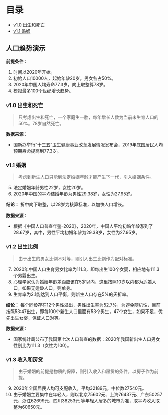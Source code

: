 # 目录
- [v1.0 出生和死亡](#v10-出生和死亡)
- [v1.1 婚姻](#v11-婚姻)

## 人口趋势演示

**前提条件：**

1. 时间以2020年开始。
2. 初始人口10000人，起始年龄20岁。男女各占50%。
3. 2020年中国人均寿命77.3岁，向上取整算78岁。
4. 模拟最多100个世纪增长趋势。


### v1.0 出生和死亡
> 只考虑出生和死亡，一个家庭生一胎，每年增长人数为当前未生育人口的50%。78岁自然死亡。

**数据来源：**
- 国新办举行“十三五”卫生健康事业改革发展情况发布会，2019年底国居民人均预期寿命提高到77.3岁。

### v1.1 婚姻
> 考虑到新生人口只能到法定婚姻年龄才能产生下一代，引入婚姻条件。

5. 法定婚姻年龄男性22岁，女性20岁。
6. 2020年中国的平均结婚年龄为男性29.38岁，女性为27.95岁。

**结论：** 折中向下取整，以28岁为核算标准，以加快人口增长。

**数据来源：**
- 根据《中国人口普查年鉴-2020》，2020年，中国人平均初婚年龄涨到了28.67岁，其中，男性平均初婚年龄为29.38岁，女性为27.95岁。

### v1.2 出生比例
> 由于出生的男女比例不对等，则引入出生比例作为配对标准。

7. 2020年中国人口生育男女比率为111.3，即每出生100个女婴，相应地有111.3个男婴出生。
8. 心理学家认为婚姻年龄差距应该在5岁以内，这里按照10岁以内都为适婚人口，如果无适龄人口，则单身。
9. 生育率为2.1能达到人口平衡，则新生人口存在5%的夭折率。

**结论：** 每个同龄存在12个男性溢出，男性出生率为52.7%，为避免随机性，目前按照53:47出生，即每100个新生人口里面有53个男生，47个女生，如果不足，优先出生女婴，保证人口对等。

**数据来源：**
- 国家统计局公布了我国第七次人口普查的数据：2020年我国新出生人口男女性别比为111.3（女性为100）。

### v1.3 收入和房贷
> 由于婚姻的前提是物质的保障，则引入收入和房贷的条件，以房子作为前提。

9. 2020年全国居民人均可支配收入，平均32189元，中位数27540元。
10. 由于婚姻主要集中在年轻人，则以北京75602元、上海76437元、广东50257元、浙江62699元，四川38253元 等年轻人居多的城市为准，取平均收入取整为60650元。